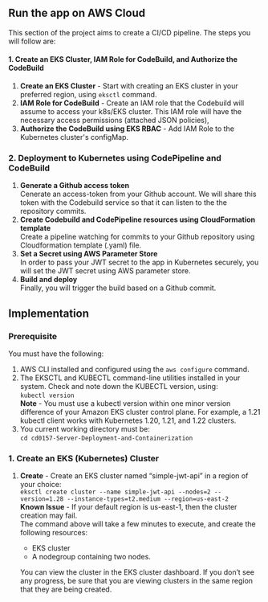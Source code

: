 ## Run the app on AWS Cloud

This section of the project aims to create a CI/CD pipeline. The steps you will follow are:
#### 1. Create an EKS Cluster, IAM Role for CodeBuild, and Authorize the CodeBuild
1. **Create an EKS Cluster** - Start with creating an EKS cluster in your preferred region, using `eksctl` command.
2. **IAM Role for CodeBuild** - Create an IAM role that the Codebuild will assume to access your k8s/EKS cluster. This IAM role will have the necessary access permissions (attached JSON policies),
3. **Authorize the CodeBuild using EKS RBAC** - Add IAM Role to the Kubernetes cluster's configMap.


### 2. Deployment to Kubernetes using CodePipeline and CodeBuild
1. **Generate a Github access token** <br>
    Cenerate an access-token from your Github account. We will share this token with the Codebuild service so that it can listen to the the repository commits.
2. **Create Codebuild and CodePipeline resources using CloudFormation template** <br>
    Create a pipeline watching for commits to your Github repository using Cloudformation template (.yaml) file.
3. **Set a Secret using AWS Parameter Store** <br>
    In order to pass your JWT secret to the app in Kubernetes securely, you will set the JWT secret using AWS parameter store.
4. **Build and deploy** <br>
    Finally, you will trigger the build based on a Github commit.


## Implementation
### Prerequisite
You must have the following:
1. AWS CLI installed and configured using the `aws configure` command.
2. The EKSCTL and KUBECTL command-line utilities installed in your system. Check and note down the KUBECTL version, using: <br>
    `kubectl version` <br>
    **Note** - You must use a kubectl version within one minor version difference of your Amazon EKS cluster control plane. For example, a 1.21 kubectl client works with Kubernetes 1.20, 1.21, and 1.22 clusters.
3. You current working directory must be: <br>
    `cd cd0157-Server-Deployment-and-Containerization`

### 1. Create an EKS (Kubernetes) Cluster
1. **Create** - Create an EKS cluster named “simple-jwt-api” in a region of your choice: <br>
    `eksctl create cluster --name simple-jwt-api --nodes=2 --version=1.28 --instance-types=t2.medium --region=us-east-2` <br>
    **Known Issue** - If your default region is us-east-1, then the cluster creation may fail. <br>
    The command above will take a few minutes to execute, and create the following resources:
    - EKS cluster
    - A nodegroup containing two nodes.
    
    You can view the cluster in the EKS cluster dashboard. If you don’t see any progress, be sure that you are viewing clusters in the same region that they are being created.

